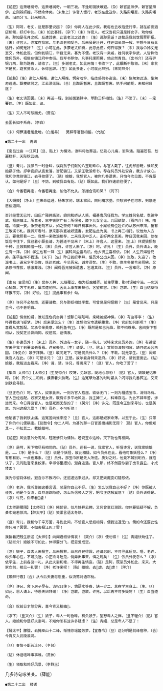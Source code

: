 <!-- { "loadSidebar": true } -->
    【前腔】这萧墙祸奇，这萧墙祸奇，一朝三褫，不逢明镜妖难避。〔杂〕赖官星照伊，赖官星照伊，立刻辨妍媸，不然命休矣。〔末急上〕许官人慢行，老汉在此送你，失路实堪悲，失路实堪悲，旧雨分飞，赶来相济。

    〔生〕阿呀，老丈，这是那里说起？〔杂〕你两人在此少叙，我每也去收拾些行李，就在前面酒店相候，好打中伙。〔末〕如此甚好。〔杂下〕〔末〕许官人，老汉当初只道是好女子，劝你成亲，那知是花月之妖，反遭其害，此皆老汉之过也！〔生〕说那里话？这都是我前世冤孽所招。〔末〕许官人，你寓在我家，与老汉甚相契合，后来虽是迁开，往还如亲戚一般。不想今日有此远行，如何是好？〔生〕小可在此，多蒙老丈相待，此恩此德，何日得报？〔末〕我与令姊丈是至交，休如此说。但你到镇江，举目无亲，甚为不便。老汉有一亲戚，姓何表字仲武，人皆称他做何员外，祖居在镇江府中市街。我写书荐你，凡事托渠照拂，他必然青目。〔出书介〕还有碎银几两，聊为路费，请收了。〔生〕多谢老丈，如此用情！书收下了，此银断不敢领。〔末〕家贫不是贫，路贫贫杀人。休得固辞。〔生〕如此多谢，小可就此拜别。〔末同拜介〕

    【前腔】〔生〕谢仁人解推，谢仁人解推，悯穷嘘悴，临歧感荷多高谊。〔末〕怅匆匆远违，怅匆匆远违。飘梗欲何之，江云渺无际。〔合〕且踟蹰暂离，且踟蹰暂离。执手问前期，未知何日遂？

    〔生〕老丈请回罢。〔末〕再送一程，到前面酒肆中，草酌三杯相饯。〔生〕不消了。〔末〕一定要的。〔生〕既如此，请。

    〔生〕天人不可怨而尤，（贾岛）

    去国长如不系舟。（李白）

    〔末〕何罪遣君居此地，（白居易）  莫辞尊酒暂相留。（允融）

    ●第二十一出  再访

    【南吕过曲 一江风】〔旦、贴上〕为情浓，谁料将他葬送。忆别心儿痛，泪珠涌。踏遍苍苔，划遍栏杆，天际秋云拥。

    〔旦〕青儿，我那日一时昏昧，误将孩子们献的八宝明珠巾，与官人戴了，往虎邱游玩，谁知反贻祸于他。却幸官府从宽发落，暂配镇江。又蒙王敬溪修书，荐在何员外处安身，我方才放心。我和你竟往镇江，去寻他便了。〔贴〕娘娘，我想官人，被你几番遗害，只怕今次见面，不肯厮认，如何是好？〔旦〕不妨，到彼我自有处。〔贴〕既如此，我们作速前往便了。

    〔合〕今番若再逢，今番若再逢，怕他不允从，怎撮合鸾和凤？〔同下〕

    【大砑鼓】〔净上〕生来命运通，杨朱学问，端木家风，罔利精求垄。只愁狮子在河东，到底还悲伯道同。

    百计经营无已时，田庄广殖拥高资。癖同和峤从人笑，褊甚唐风任我为。学生姓何名斌，表德仲武，祖居镇江。所喜者，家中钱财广有；所恨者，膝下儿女全无。几回欲娶，〔看内介〕咦，嘻嘻，欲娶一妾，争奈老荆不从，如之奈何？昨日有事出外，小厮说有位姓许的从苏州来拜，捎有王敬溪书札。我拆开看时，原来那许宣被妖遗害，发配在此为民，书上再三相托，说他为人方正，要我照看一二。我想一来敬溪相荐，二来我店中乏人，正好两全其美。昨日因我未回，他在饭店中住下，我已着小厮去请，为甚还不见来？〔末上〕许官人，这里来。〔生上〕休提狼狈愁千种，且效鹪鹩借一枝。〔末〕员外，许官人来了。〔净〕呵，许兄！〔生〕员外，员外请上，晚生有一拜。〔净〕学生也有一拜〔生〕展转风尘塞马机，他乡贤主喜相依。〔净〕人生四海皆兄弟，蓬荜生辉不我违。〔末下〕〔生〕昨日到府奉拜，值员外公出未回。〔净〕岂敢，失迎了。敬溪书上，道兄少年英俊，练达老成。今见吾兄，诚非谬矣。〔生〕不敢，晚生多蒙令亲照拂，又承修书荐拔，感激非浅。〔净〕闻得吾兄被妖遗害，乞道其详。〔生〕员外，一言难尽。〔净〕原闻。

    【南吕 古梁州】〔生〕愁怀万种，无端罹讼，都为妖魔播弄。前生孽重，那时误被牢笼。一似芳心抽蕻，方寸无权，屡次遭他哄。因此上承荐来投也，乞望相容。〔净〕岂敢。〔生〕自当结草衔环报不穷。〔净〕好说。〔生〕提此事有余忄匈。

    〔净〕许兄不必愁烦，还要请教，兄与那妖相处半载，可曾见是何怪魅？〔生〕虽曾见来，只是至今，也不甚明白。

    【前腔】情丝如蛹，谁知是危机自拥？想那日端阳呵，亲睹蜿蜒神悚。〔净〕有这等事！〔生〕吓得我魂飞疑梦。〔净〕后来便怎么？〔生〕谁想他宝巾遗祸重重。〔净〕官府如何断呢？〔生〕喜得从宽暂配，又承令亲美意，赖托鱼书。〔净〕既然是知己光临，那不相尊奉。舍间安下暂相从，投契芝兰骨肉同。权屈驾，话情衷。

    〔生〕多谢员外！〔末上〕员外，外边有一女子，随一侍儿，说特来求见员外的。〔净〕有甚堂客来寻我？到要出去看看。许兄失陪。〔生〕请便。〔旦、贴上〕文鸳惊浪愁相背。缺月遮云合再圆。〔净见介〕娘子拜揖。〔旦〕敢问足下，可是何员外么？〔净〕不敢，就是学生。〔旦〕闻知我官人在此。〔净〕可是许兄？〔旦〕正是。故尔妾身特来造府。〔净〕好说，请到里面去。〔贴〕娘娘，我每进去看来。〔净〕请，请。许兄，尊阃来了！〔旦〕官人，你吃了苦了！

    【集曲 太师令】【太师引】〔生见惊介〕哎呀，见妖容，陡地心惊恐！〔贴〕官人，娘娘是远来呵。〔净〕真个丈二和尚，摸弗着头脑哉。〔生〕这冤孽为甚的时时紧从？闪得我几番葬送，又来到铁瓮寻踪。

    〔旦正色介〕呵，官人，奴家此来，一则为官人抱屈，欲诉无门；一则为祖遗宝巾，消归乌有。官人已经远配，奴家又是女流，既有许多平地风波，我主婢二人，料难存活。为此不辞辛苦，涉远而来。今日得见官人，也是死而无怨的了！〔哭介〕〔净〕许兄，既是令正到来寻访，也是美意，为何这般光景？〔生〕员外，不可听他！

    他陷害了我剥肤よ痛，这冤苦向谁来控？〔旦〕官人，这都是奴家命薄，以至于此。〔生〕只带了你的巾儿便祸逢。【刮鼓令】你二人呵，为甚的那一日官差搜捕影无踪？〔贴〕官人，你但知其一，不知其二。我娘娘呵，

    【前腔】风波意外分鸾凤，轻跋涉只为情钟。若说宝巾这种，天下物也有相同。

    〔净〕是呵，天下物尽有相同的。〔贴〕员外，还有一说，我家官人，听信谗言，说我家娘娘是，……〔净〕是什么？〔贴〕说是个妖怪，故此相疑。如今员外在此，看他可象妖怪么？〔净〕有形有影，一点也弗象。〔旦〕员外，那宝巾原是先人所遗，质对之时，他竟不辨别明白，就招认了，又同赃官来拿奴家。幸得邻里报知，潜身逃遁。官人那，终不然要你妻子出乖露丑，才成体面？

    我为你留将体统，避含沙不教巧中。还迢递远来过从，却又把妖魔变幻错怨侬。

    〔净〕老许，我听尊阃这番言语，总是你自己不好。〔生〕怎么说我自己不好？〔净〕你既被人诬害，他是个女流，自然潜踪隐迹，怎么听信旁人之言，把令正这般奚落？〔贴〕员外说得是。〔净〕许兄，你来看虐！

    【太师醉腰围】【太师引】〔净〕睹娇容，似月姊祥云拥，又何曾变幻潜踪。你休要狐疑不解，负綦巾宛若惊鸿。【醉太平】〔贴〕笑渠言语太冬烘。

    〔旦〕青儿，我和你千辛万苦，寻到此间，不想官人恁般相待，使我进退无门，俺如今还要此性命何用？罢罢，不如去投江死了罢！

    我拚着把残生断送【太师引】向阎君细诉情衷！〔哭介〕〔净〕使勿得！〔生〕青姐快劝住了。〔贴拦介〕娘娘不可如此，休得要分飞，把恩爱成空。

    〔净〕娘子，自古人来投主，鸟来投林，纵然许兄得罪，还请忍耐，不可寻此短见。唔，老许，你少年心性，不可执迷，令正欲寻短见，倘弄出事来，悔之晚矣！〔生〕依员外便怎么？〔净〕依学生，上前各见一礼，从此夫妻和睦，不得再生情变。〔贴〕是阿，既蒙员外如此，来来，大家向前，相见一礼罢！〔净〕老许来呢！〔贴〕娘娘，去虐，去虐！〔拜介〕

    【带醉行春】〔合〕从今后夫妻每恩重，似流莺对语帘栊。

    〔净〕许兄，舍下房子尽有，请权且住下，倘薪水等费，缺一少二，总在学生身上。〔生、旦〕如此，恩人请上，待愚夫妇拜谢！〔净〕岂敢，岂敢。许兄，以后再不可多疑呵！〔生〕自当遵命。

    〔合〕叹前日才怨分离，喜今宵又豁幽。

    〔净下〕〔旦哭介〕〔生〕娘子，卑人一时昏昧，有负娘子，望恕卑人之罪。〔旦不理介〕〔贴〕官人，娘娘和你是好夫妻呵，不知你怎有这许多疑虑？〔生〕青姐，总是卑人不是了！

    【醉太平】朦胧，云掩巫山十二峰，惭愧你瑶姬芳梦。【宜春令】〔旦〕这分明是前缘宿种，〔合〕今宵又入武陵溪洞。

    〔旦〕春情不断若连环，（李频）

    〔贴〕休话喧哗事事难。（贯休）

    〔生〕领取和鸣好风景，（李群玉）

几多诗句咏关关。（薛能）

    ●第二十二出  楼诱

